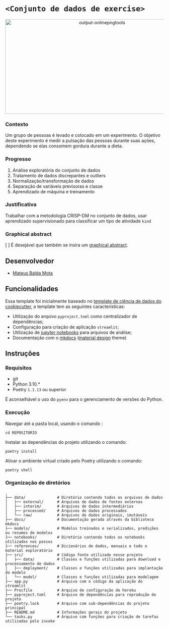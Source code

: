 # `<Conjunto de dados de exercise>`
<p align="center">
  <img src="https://github.com/matt-balda/avanti-bootcamp-cdd/assets/94808306/ceef18cb-e425-4f8b-84fa-82642b53c419" alt="output-onlinepngtools" width="600" height="300"/>
</p>

### Contexto

Um grupo de pessoas é levado e colocado em um experimento. O objetivo deste experimento é medir a pulsação das pessoas durante suas ações, dependendo se elas consomem gordura durante a dieta.

### Progresso

1. Análise exploratória do conjunto de dados
2. Tratamento de dados discrepantes e outliers
3. Normalização/transformação de dados
4. Separação de variáveis previsoras e classe
5. Aprendizado de máquina e treinamento

### Justificativa

Trabalhar com a metodologia CRISP-DM no conjunto de dados, usar aprendizado supervisionado para classificar um tipo de atividade `kind`

### Graphical abstract

[ ]  É desejável que também se insira um [graphical abstract](https://www.elsevier.com/authors/tools-and-resources/visual-abstract).

## Desenvolvedor

- [Mateus Balda Mota](https://github.com/matt-balda)

## Funcionalidades

Essa template foi inicialmente baseado no [template de ciência de dados do cookiecutter](https://drivendata.github.io/cookiecutter-data-science/), a template tem as seguintes características:

- Utilização do arquivo `pyproject.toml` como centralizador de dependências;
- Configuração para criação de aplicação `streamlit`;
- Utilização de [jupyter notebooks](https://jupyter.org/) para arquivos de análise;
- Documentação com o [mkdocs](https://www.mkdocs.org/) ([material design](https://squidfunk.github.io/mkdocs-material/) theme)

## Instruções

### Requisitos

- git
- Python 3.10.*
- Poetry `1.1.13` ou superior

É aconselhável o uso do `pyenv` para o gerenciamento de versões do Python.

### Execução

Navegar até a pasta local, usando o comando :

```
cd REPOSITORIO
```

Instalar as dependências do projeto utilizando o comando:

```
poetry install
```

Ativar o ambiente virtual criado pelo Poetry utilizando o comando:

```
poetry shell
```


### Organização de diretórios

```
.
├── data/              # Diretório contendo todos os arquivos de dados
│   ├── external/      # Arquivos de dados de fontes externas
│   ├── interim/       # Arquivos de dados intermediários
│   ├── processed/     # Arquivos de dados processados
│   └── raw/           # Arquivos de dados originais, imutáveis
├── docs/              # Documentação gerada através da biblioteca mkdocs
├── models/            # Modelos treinados e serializados, predições ou resumos de modelos
├── notebooks/         # Diretório contendo todos os notebooks utilizados nos passos
├── references/        # Dicionários de dados, manuais e todo o material exploratório
├── src/               # Código fonte utilizado nesse projeto
│   ├── data/          # Classes e funções utilizadas para download e processamento de dados
│   ├── deployment/    # Classes e funções utilizadas para implantação do modelo
│   └── model/         # Classes e funções utilizadas para modelagem
├── app.py             # Arquivo com o código da aplicação do streamlit
├── Procfile           # Arquivo de configuração do heroku
├── pyproject.toml     # Arquivo de dependências para reprodução do projeto
├── poetry.lock        # Arquivo com sub-dependências do projeto principal
├── README.md          # Informações gerais do projeto
└── tasks.py           # Arquivo com funções para criação de tarefas utilizadas pelo invoke

```
